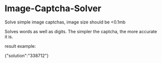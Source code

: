 # Image-Captcha-Solver

Solve simple image captchas, image size should be <0.1mb 

Solves words as well as digits. The simpler the captcha, the more accurate it is.

result example:

{"solution":"338712"}
